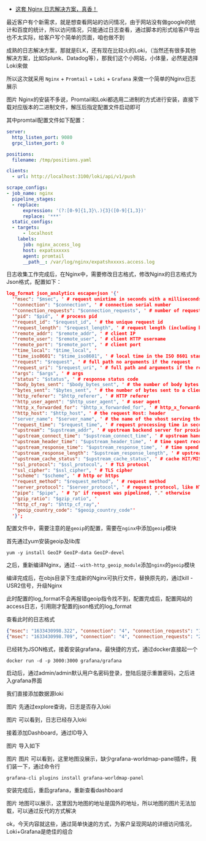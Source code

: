- [这套 Nginx 日志解决方案，真香！](https://mp.weixin.qq.com/s/V0mjYmB2Dg2wBnlp6kEZlQ)

最近客户有个新需求，就是想查看网站的访问情况，由于网站没有做google的统计和百度的统计，所以访问情况，只能通过日志查看，通过脚本的形式给客户导出也不太实际，给客户写个简单的页面，咱也做不到

成熟的日志解决方案，那就是ELK，还有现在比较火的Loki，（当然还有很多其他解决方案，比如Splunk、Datadog等），那我们这个小网站，小体量，必然是选择Loki来做

所以这次就采用 `Nginx` + `Promtail` + `Loki` + `Grafana` 来做一个简单的Nginx日志展示

图片
Nginx的安装不多说，Promtail和Loki都选用二进制的方式进行安装，直接下载对应版本的二进制文件，解压后指定配置文件启动即可

其中promtail配置文件如下配置：
```yaml
server:
  http_listen_port: 9080
  grpc_listen_port: 0

positions:
  filename: /tmp/positions.yaml

clients:
  - url: http://localhost:3100/loki/api/v1/push

scrape_configs:
- job_name: nginx
  pipeline_stages:
  - replace:
      expression: '(?:[0-9]{1,3}\.){3}([0-9]{1,3})'
      replace: '***'
  static_configs:
  - targets:
      - localhost
    labels:
      job: nginx_access_log
      host: expatsxxxxs
      agent: promtail
      __path__: /var/log/nginx/expatshxxxxs.access.log
```
日志收集工作完成后，在Nginx中，需要修改日志格式，修改Nginx的日志格式为Json格式，配置如下：
```json
log_format json_analytics escape=json '{'
  '"msec": "$msec", ' # request unixtime in seconds with a milliseconds resolution
  '"connection": "$connection", ' # connection serial number
  '"connection_requests": "$connection_requests", ' # number of requests made in connection
  '"pid": "$pid", ' # process pid
  '"request_id": "$request_id", ' # the unique request id
  '"request_length": "$request_length", ' # request length (including headers and body)
  '"remote_addr": "$remote_addr", ' # client IP
  '"remote_user": "$remote_user", ' # client HTTP username
  '"remote_port": "$remote_port", ' # client port
  '"time_local": "$time_local", '
  '"time_iso8601": "$time_iso8601", ' # local time in the ISO 8601 standard format
  '"request": "$request", ' # full path no arguments if the request
  '"request_uri": "$request_uri", ' # full path and arguments if the request
  '"args": "$args", ' # args
  '"status": "$status", ' # response status code
  '"body_bytes_sent": "$body_bytes_sent", ' # the number of body bytes exclude headers sent to a client
  '"bytes_sent": "$bytes_sent", ' # the number of bytes sent to a client
  '"http_referer": "$http_referer", ' # HTTP referer
  '"http_user_agent": "$http_user_agent", ' # user agent
  '"http_x_forwarded_for": "$http_x_forwarded_for", ' # http_x_forwarded_for
  '"http_host": "$http_host", ' # the request Host: header
  '"server_name": "$server_name", ' # the name of the vhost serving the request
  '"request_time": "$request_time", ' # request processing time in seconds with msec resolution
  '"upstream": "$upstream_addr", ' # upstream backend server for proxied requests
  '"upstream_connect_time": "$upstream_connect_time", ' # upstream handshake time incl. TLS
  '"upstream_header_time": "$upstream_header_time", ' # time spent receiving upstream headers
  '"upstream_response_time": "$upstream_response_time", ' # time spend receiving upstream body
  '"upstream_response_length": "$upstream_response_length", ' # upstream response length
  '"upstream_cache_status": "$upstream_cache_status", ' # cache HIT/MISS where applicable
  '"ssl_protocol": "$ssl_protocol", ' # TLS protocol
  '"ssl_cipher": "$ssl_cipher", ' # TLS cipher
  '"scheme": "$scheme", ' # http or https
  '"request_method": "$request_method", ' # request method
  '"server_protocol": "$server_protocol", ' # request protocol, like HTTP/1.1 or HTTP/2.0
  '"pipe": "$pipe", ' # "p" if request was pipelined, "." otherwise
  '"gzip_ratio": "$gzip_ratio", '
  '"http_cf_ray": "$http_cf_ray",'
  '"geoip_country_code": "$geoip_country_code"'
  '}';
```
配置文件中，需要注意的是`geoip`的配置，需要在`nginx`中添加`geoip`模块

首先通过yum安装geoip及lib库
```shell
yum -y install GeoIP GeoIP-data GeoIP-devel
```
之后，重新编译Nginx，通过`--with-http_geoip_module`添加`nginx`的`geoip`模块

编译完成后，在objs目录下生成新的Nginx可执行文件，替换原先的，通过kill -USR2信号，升级Nginx

此时配置的log_format不会再报错geoip指令找不到，配置完成后，配置网站的access日志，引用刚才配置的json格式的log_format

查看此时的日志格式
```json
{"msec": "1633430998.322", "connection": "4", "connection_requests": "1", "pid": "29887", "request_id": "40770fec38c2e5a68714df5f7a67283d", "request_length": "392", "remote_addr": "106.19.96.55", "remote_user": "", "remote_port": "43746", "time_local": "05/Oct/2021:18:49:58 +0800", "time_iso8601": "2021-10-05T18:49:58+08:00", "request": "GET / HTTP/2.0", "request_uri": "/", "args": "", "status": "200", "body_bytes_sent": "60949", "bytes_sent": "61222", "http_referer": "https://cn.bing.com/search?q=expat+tourism+agent+in+china&go=Search&qs=n&form=QBRE&sp=-1&pq=expat+tourism+agent+in+chi&sc=0-26&sk=&cvid=8BD2D4B79B3A4FA682571CB5BC7334D4", "http_user_agent": "Mozilla/5.0 (iPhone; CPU iPhone OS 13_6 like Mac OS X) AppleWebKit/605.1.15 (KHTML, like Gecko) Version/13.1.2 Mobile/15E148 Safari/604.1", "http_x_forwarded_for": "", "http_host": "www.expatsholidays.com", "server_name": "www.expatsholidays.com", "request_time": "0.003", "upstream": "127.0.0.1:9000", "upstream_connect_time": "0.000", "upstream_header_time": "0.002", "upstream_response_time": "0.002", "upstream_response_length": "60991", "upstream_cache_status": "", "ssl_protocol": "TLSv1.2", "ssl_cipher": "ECDHE-RSA-AES128-GCM-SHA256", "scheme": "https", "request_method": "GET", "server_protocol": "HTTP/2.0", "pipe": ".", "gzip_ratio": "", "http_cf_ray": "","geoip_country_code": ""}
{"msec": "1633430998.709", "connection": "4", "connection_requests": "2", "pid": "29887", "request_id": "430fd53a457ea580c47e9b055da2b4d0", "request_length": "56", "remote_addr": "106.19.96.55", "remote_user": "", "remote_port": "43746", "time_local": "05/Oct/2021:18:49:58 +0800", "time_iso8601": "2021-10-05T18:49:58+08:00", "request": "GET /maps/api/js?ver=5.6.1 HTTP/2.0", "request_uri": "/maps/api/js?ver=5.6.1", "args": "ver=5.6.1", "status": "200", "body_bytes_sent": "41262", "bytes_sent": "41406", "http_referer": "https://www.expatsholidays.com/", "http_user_agent": "Mozilla/5.0 (iPhone; CPU iPhone OS 13_6 like Mac OS X) AppleWebKit/605.1.15 (KHTML, like Gecko) Version/13.1.2 Mobile/15E148 Safari/604.1", "http_x_forwarded_for": "", "http_host": "www.expatsholidays.com", "server_name": "www.expatsholidays.com", "request_time": "0.000", "upstream": "", "upstream_connect_time": "", "upstream_header_time": "", "upstream_response_time": "", "upstream_response_length": "", "upstream_cache_status": "", "ssl_protocol": "TLSv1.2", "ssl_cipher": "ECDHE-RSA-AES128-GCM-SHA256", "scheme": "https", "request_method": "GET", "server_protocol": "HTTP/2.0", "pipe": ".", "gzip_ratio": "3.06", "http_cf_ray": "","geoip_country_code": ""}
```

已经转为JSON格式，接着安装grafana，最快捷的方式，通过docker直接起一个
```shell
docker run -d -p 3000:3000 grafana/grafana
```
启动后，通过admin/admin默认用户名密码登录，登陆后提示重置密码，之后进入grafana界面

我们直接添加数据源loki

图片
先通过explore查询，日志是否存入loki

图片
可以看到，日志已经存入loki

接着添加Dashboard，通过ID导入

图片
导入如下

图片
图片
可以看到，这里地图没展示，缺少grafana-worldmap-panel插件，我们装一下，通过命令行
```shell
grafana-cli plugins install grafana-worldmap-panel
```

安装完成后，重启grafana，重新查看dashboard

图片
地图可以展示，这里因为地图的地址是国外的地址，所以地图的图片无法加载，可以通过反代的方式解决

ok，今天内容就这些，通过简单快速的方式，为客户呈现网站的详细访问情况，Loki+Grafana是绝佳的组合
